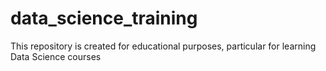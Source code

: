 # data_science_training
This repository is created for educational purposes, particular for learning Data Science courses
